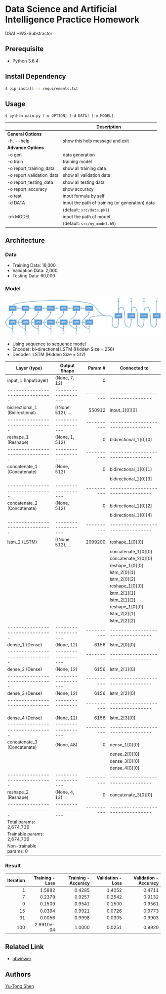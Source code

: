 # Data Science and Artificial Intelligence Practice Homework
DSAI HW3-Substractor

## Prerequisite
- Python 3.6.4

## Install Dependency
```sh
$ pip install -r requirements.txt
```

## Usage
```sh
$ python main.py [-o OPTION] [-d DATA] [-m MODEL]
```
|                            | Description                                    |
| ---                        | ---                                            |
| **General Options**        |                                                |
| -h, --help                 | show this help message and exit                |
| **Advance Options**        |                                                |
| -o gen                     | data generation                                |
| -o train                   | training model                                 |
| -o report\_training\_data  | show all training data                         |
| -o report\_validation\_data| show all validation data                       |
| -o report\_testing\_data   | show all testing data                          |
| -o report\_accuracy        | show accuracy                                  |
| -o test                    | input formula by self                          |
| -d DATA                    | input the path of training (or generation) data|
|                            | (default: `src/data.pkl`)                      |
| -m MODEL                   | input the path of model                        |
|                            | (default: `src/my_model.h5`)                  |


## Architecture
### Data
- Training Data: 18,000
- Validation Data: 2,000
- Testing Data: 60,000

### Model
![model](img/seq2seq.png)

- Using sequence to sequence model
- Encoder: bi-directional LSTM (Hidden Size = 256)
- Decoder: LSTM (Hidden Size = 512)

| Layer (type)                    | Output Shape        | Param #    | Connected to                     |
| ------------------------------- | ------------------- | ---------: | -------------------------------- |
| input\_1 (InputLayer)           | (None, 7, 12)       | 0          |                                  |
| ------------------------------- | ------------------- | ---------- | -------------------------------- |
| bidirectional\_1 (Bidirectional)| \[(None, 512), ...  | 550912     | input\_1[0][0]                   |
| ------------------------------- | ------------------- | ---------- | -------------------------------- |
| reshape\_1 (Reshape)            | (None, 1, 512)      | 0          | bidirectional\_1[0][0]           |
| ------------------------------- | ------------------- | ---------- | -------------------------------- |
| concatenate\_1 (Concatenate)    | (None, 512)         | 0          | bidirectional\_1[0][1]           |
|                                 |                     |            | bidirectional\_1[0][3]           |
| ------------------------------- | ------------------- | ---------- | -------------------------------- |
| concatenate\_2 (Concatenate)    | (None, 512)         | 0          | bidirectional\_1[0][2]           |
|                                 |                     |            | bidirectional\_1[0][4]           |
| ------------------------------- | ------------------- | ---------- | -------------------------------- |
| lstm\_2 (LSTM)                  | \[(None, 512), ...  | 2099200    | reshape\_1[0][0]                 |
|                                 |                     |            | concatenate\_1[0][0]             |
|                                 |                     |            | concatenate\_2[0][0]             |
|                                 |                     |            | reshape\_1[0][0]                 |
|                                 |                     |            | lstm\_2[0][1]                    |
|                                 |                     |            | lstm\_2[0][2]                    |
|                                 |                     |            | reshape\_1[0][0]                 |
|                                 |                     |            | lstm\_2[1][1]                    |
|                                 |                     |            | lstm\_2[1][2]                    |
|                                 |                     |            | reshape\_1[0][0]                 |
|                                 |                     |            | lstm\_2[2][1]                    |
|                                 |                     |            | lstm\_2[2][2]                    |
| ------------------------------- | ------------------- | ---------- | -------------------------------- |
| dense\_1 (Dense)                | (None, 12)          | 6156       | lstm\_2[0][0]                    |
| ------------------------------- | ------------------- | ---------- | -------------------------------- |
| dense\_2 (Dense)                | (None, 12)          | 6156       | lstm\_2[1][0]                    |
| ------------------------------- | ------------------- | ---------- | -------------------------------- |
| dense\_3 (Dense)                | (None, 12)          | 6156       | lstm\_2[2][0]                    |
| ------------------------------- | ------------------- | ---------- | -------------------------------- |
| dense\_4 (Dense)                | (None, 12)          | 6156       | lstm\_2[3][0]                    |
| ------------------------------- | ------------------- | ---------- | -------------------------------- |
| concatenate\_3 (Concatenate)    | (None, 48)          | 0          | dense\_1[0][0]                   |
|                                 |                     |            | dense\_2[0][0]                   | 
|                                 |                     |            | dense\_3[0][0]                   |
|                                 |                     |            | dense\_4[0][0]                   |
| ------------------------------- | ------------------- | ---------- | -------------------------------- |
| reshape\_2 (Reshape)            | (None, 4, 12)       | 0          | concatenate\_3[0][0]             |
| ------------------------------- | ------------------- | ---------- | -------------------------------- |
| Total params: 2,674,736         |                     |            |                                  | 
| Trainable params: 2,674,736     |                     |            |                                  | 
| Non-trainable params: 0         |                     |            |                                  | 

### Result
| Iteration | Training - Loss | Training - Accuracy | Validation - Loss | Validation - Accuracy |
| ---:      | ---:            | ---:                | ---:              | ---:                  |
| 1         | 1.5882          | 0.4285              | 1.4052            | 0.4711                |
| 7         | 0.2379          | 0.9257              | 0.2542            | 0.9132                |
| 9         | 0.1509          | 0.9541              | 0.1500            | 0.9561                |
| 15        | 0.0394          | 0.9921              | 0.0726            | 0.9773                |
| 31        | 0.0056          | 0.9998              | 0.0305            | 0.9903                |
| 100       | 2.9910e-04      | 1.0000              | 0.0251            | 0.9920                |

## Related Link
- [nbviewer](https://nbviewer.jupyter.org/github/yutongshen/DSAI-HW3-Subtractor/blob/master/Subtractor.ipynb)

## Authors
[Yu-Tong Shen](https://github.com/yutongshen/)
